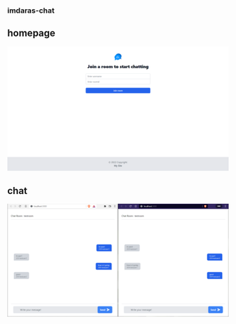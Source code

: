 ### imdaras-chat

## homepage

<img src="./images/home.png" />

## chat

<img src="./images/testconvo.png" />
